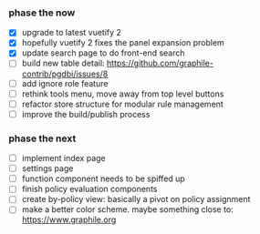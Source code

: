 ### phase the now

- [X] upgrade to latest vuetify 2
- [X] hopefully vuetify 2 fixes the panel expansion problem
- [X] update search page to do front-end search
- [ ] build new table detail: https://github.com/graphile-contrib/pgdbi/issues/8
- [ ] add ignore role feature
- [ ] rethink tools menu, move away from top level buttons
- [ ] refactor store structure for modular rule management
- [ ] improve the build/publish process

### phase the next

- [ ] implement index page
- [ ] settings page
- [ ] function component needs to be spiffed up
- [ ] finish policy evaluation components
- [ ] create by-policy view:  basically a pivot on policy assignment
- [ ] make a better color scheme.  maybe something close to:  https://www.graphile.org
